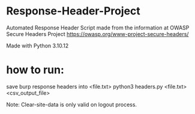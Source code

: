 # Response-Header-Project
Automated Response Header Script made from the information at OWASP Secure Headers Project
https://owasp.org/www-project-secure-headers/

Made with Python 3.10.12

# how to run:
save burp response headers into <file.txt> 
python3 headers.py <file.txt> <csv_output_file>

Note: Clear-site-data is only valid on logout process. 
